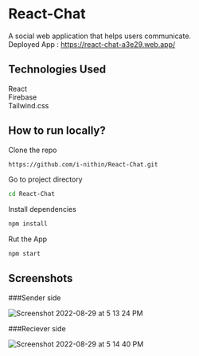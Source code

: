 # React-Chat
A social web application that helps users communicate.<br/>
Deployed App : https://react-chat-a3e29.web.app/

## Technologies Used
React<br/>
Firebase<br/>
Tailwind.css<br/>

## How to run locally?
Clone the repo
```bash
https://github.com/i-nithin/React-Chat.git
```
Go to project directory
```bash
cd React-Chat
```
Install dependencies
```bash
npm install
```
Rut the App
```bash
npm start
```

## Screenshots
###Sender side

![Screenshot 2022-08-29 at 5 13 24 PM](https://user-images.githubusercontent.com/97078688/187193883-ab21060e-beac-4929-b294-d8c340bd65e5.png)

###Reciever side

![Screenshot 2022-08-29 at 5 14 40 PM](https://user-images.githubusercontent.com/97078688/187193926-438e0d37-60a5-41f1-afff-f40578da616d.png)






